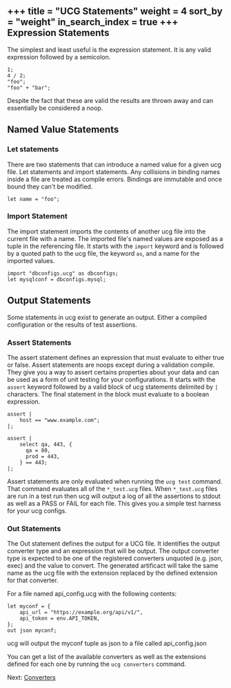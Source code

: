 +++
title = "UCG Statements"
weight = 4
sort_by = "weight"
in_search_index = true
+++
Expression Statements
-------

The simplest and least useful is the expression statement. It is any valid expression 
followed by a semicolon.

```
1;
4 / 2;
"foo";
"foo" + "bar";
```

Despite the fact that these are valid the results are thrown away and can essentially 
be considered a noop.

Named Value Statements
--------

### Let statements

There are two statements that can introduce a named value for a given ucg file. Let 
statements and import statements. Any collisions in binding names inside a file are 
treated as compile errors. Bindings are immutable and once bound they can't be 
modified.

```
let name = "foo";
```

### Import Statement

The import statement imports the contents of another ucg file into the current file 
with a name. The imported file's named values are exposed as a tuple in the referencing 
file. It starts with the `import` keyword and is followed by a quoted path to the ucg 
file, the keyword `as`, and a name for the imported values.

```
import "dbconfigs.ucg" as dbconfigs;
let mysqlconf = dbconfigs.mysql;
```

Output Statements
-----------

Some statements in ucg exist to generate an output. Either a compiled
configuration or the results of test assertions.

### Assert Statements

The assert statement defines an expression that must evaluate to either true or false. 
Assert statements are noops except during a validation compile. They give you a way to 
assert certains properties about your data and can be used as a form of unit testing 
for your configurations. It starts with the `assert` keyword followed by a valid block 
of ucg statements delimited by `|` characters. The final statement in the block 
must evaluate to a boolean expression.

```
assert |
    host == "www.example.com";
|;

assert |
    select qa, 443, {
      qa = 80,
      prod = 443,
    } == 443;
|;
```

Assert statements are only evaluated when running the `ucg test` command. That
command evaluates all of the `*_test.ucg` files. When `*_test.ucg` files are
run in a test run then ucg will output a log of all the assertions to stdout as
well as a PASS or FAIL for each file. This gives you a simple test harness for
your ucg configs.

### Out Statements

The Out statement defines the output for a UCG file. It identifies the output
converter type and an expression that will be output. The output converter type
is expected to be one of the registered converters unquoted (e.g. json, exec)
and the value to convert. The generated artificact will take the same name as
the ucg file with the extension replaced by the defined extension for that
converter.

For a file named api_config.ucg with the following contents:

```
let myconf = {
    api_url = "https://example.org/api/v1/",
    api_token = env.API_TOKEN,
};
out json myconf;
```

ucg will output the myconf tuple as json to a file called api_config.json

You can get a list of the available converters as well as the extensions
defined for each one by running the `ucg converters` command.

Next: <a href="/reference/converters">Converters</a>